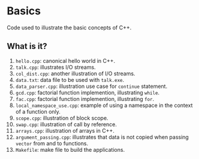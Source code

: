 # Basics
Code used to illustrate the basic concepts of C++.

## What is it?
1. `hello.cpp`: canonical hello world in C++.
1. `talk.cpp`: illustrates I/O streams.
1. `col_dist.cpp`: another illustration of I/O streams.
1. `data.txt`: data file to be used with `talk.exe`.
1. `data_parser.cpp`: illustration use case for `continue` statement.
1. `gcd.cpp`: factorial function implemention, illustrating `while`.
1. `fac.cpp`: factorial function implemention, illustrating `for`.
1. `local_namespace_use.cpp`: example of using a namespace in the context
    of a function only.
1. `scope.cpp`: illustration of block scope.
1. `swap.cpp`: illustration of call by reference.
1. `arrays.cpp`: illustration of arrays in C++.
1. `argument_passing.cpp`: illustrates that data is not copied when
    passing `vector` from and to functions.
1. `Makefile`: make file to build the applications.
